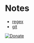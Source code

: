# Notes

* [regex](notes/regex.md)
* [git](notes/git.md)

[![Donate](https://www.buymeacoffee.com/assets/img/custom_images/orange_img.png)](https://buymeacoff.ee/XrTW5YQDy)